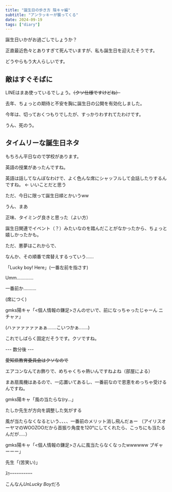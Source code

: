 ```yaml
---
title: "誕生日の歩き方 陰キャ編"
subtitle: "アンラッキーが襲ってくる"
date: 2024-09-19
tags: ["diary"]
---
```


誕生日いかがお過ごしでしょうか？

正直最近色々とありすぎて死んでいますが、私も誕生日を迎えたそうです。

どうやらもう大人らしいです。

## 敵はすぐそばに

LINEはまあ使っているでしょう。~~（クソ仕様ですけどね）~~

去年、ちょっとの期待と不安を胸に誕生日の公開を有効化しました。

今年は、切っておくつもりでしたが、すっかりわすれてたわけです。

うん、死のう。

## タイムリーな誕生日ネタ

もちろん平日なので学校があります。

英語の授業があったんですね。

英語は話してなんぼなわけで、よく色んな席にシャッフルして会話したりするんですね。 ← いいことだと思う

ただ、今日に限って誕生日順とかいうww

うん、まあ

正味、タイミング良きと思った（よい方）

誕生日関連でイベント（？）みたいなのを踏んだことがなかったから、ちょっと嬉しかったかも。

ただ、悪夢はこれからで、

なんか、その順番で席替えするっていう......

「Lucky boy! Here」(一番左前を指さす)

Umm.............

一番前か..........

(席につく)

gmks陽キャ「<個人情報の鎌足>さんのせいで、前になっちゃったじゃーん ニチャァ」

(ハァァァァァァぁぁ.......こいつかぁ.......)

これでしばらく固定だそうです。クソですね。

--- 数分後 ---

~~愛知県教育委員会はクソなので~~

エアコンなんてお飾りで、めちゃくちゃ熱いんですねよね（部屋による）

まあ扇風機はあるので、一応置いてあるし、一番前なので恩恵をめっちゃ受けるんですね。

gmks陽キャ「風の当たらな(ry...」

たしか先生が方向を調整した気がする

風が当たらなくなるという、、、、一番前のメリット消し飛んだぁー
（アイリスオーヤマのWOOZOOだから首振り角度を120°にしてくれたら、こっちにも当たるんだが.....）

gmks陽キャ「<個人情報の鎌足>さんに風当たらなくなったwwwwww プギャーーー」

先生「(苦笑い)」

ｽｩｰｰｰｰｰｰｰｰｰｰ

こんなん*UnLucky Boy*だろ

